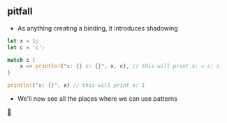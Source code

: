 ## pitfall

* As anything creating a binding, it introduces shadowing

```rust
let x = 1;
let c = 'c';

match c {
    x => println!("x: {} c: {}", x, c), // this will print x: c c: c
}

println!("x: {}", x) // this will print x: 1
```

* We'll now see all the places where we can use patterns

[📒](https://doc.rust-lang.org/1.17.0/book/patterns.html)